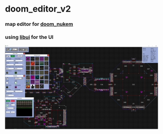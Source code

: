 # doom_editor_v2
### map editor for [doom_nukem](https://github.com/J0NY97/doom_nukem)
### using [libui](https://github.com/J0NY97/libui) for the UI
![alt text](https://github.com/J0NY97/doom_editor_v2/blob/master/Capture.PNG?raw=true)
